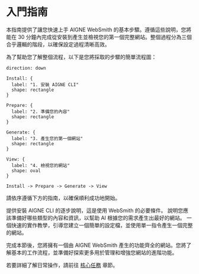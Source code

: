 # 入門指南

本指南提供了讓您快速上手 AIGNE WebSmith 的基本步驟。遵循這些說明，您將能在 30 分鐘內完成從安裝到產生並檢視您的第一個完整網站。整個過程分為三個合乎邏輯的階段，以確保設定過程清晰高效。

為了幫助您了解整個流程，以下是您將採取的步驟的簡單流程圖：

```d2
direction: down

Install: {
  label: "1. 安裝 AIGNE CLI"
  shape: rectangle
}

Prepare: {
  label: "2. 準備您的內容"
  shape: rectangle
}

Generate: {
  label: "3. 產生您的第一個網站"
  shape: rectangle
}

View: {
  label: "4. 檢視您的網站"
  shape: oval
}

Install -> Prepare -> Generate -> View
```

請依序遵循下方的指南，以確保順利成功地開始。

<x-cards data-columns="3">
  <x-card data-title="安裝" data-icon="lucide:download-cloud" data-href="/getting-started/installation">
    提供安裝 AIGNE CLI 的逐步說明，這是使用 WebSmith 的必要條件。
  </x-card>
  <x-card data-title="準備您的內容" data-icon="lucide:folder-check" data-href="/getting-started/preparing-your-content">
    說明您應該準備好哪些類型的內容和資訊，以幫助 AI 根據您的需求產生出最好的網站。
  </x-card>
  <x-card data-title="您的第一個網站" data-icon="lucide:rocket" data-href="/getting-started/your-first-website">
    一個快速的實作教學，引導您建立一個簡單的設定檔，並使用單一指令產生一個完整的網站。
  </x-card>
</x-cards>

完成本節後，您將擁有一個由 AIGNE WebSmith 產生的功能齊全的網站。您將了解基本的工作流程，並準備好探索更多用於管理和增強您網站的進階功能。

若要詳細了解日常操作，請前往 [核心任務](./core-tasks.md) 章節。